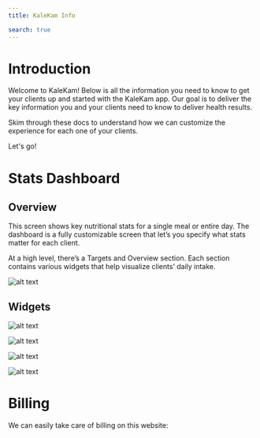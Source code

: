```yaml
---
title: KaleKam Info

search: true
---
```


# Introduction

Welcome to KaleKam! Below is all the information you need to know to get your clients up and started with the KaleKam app. Our goal is to deliver the key information you and your clients need to know to deliver health results.

Skim through these docs to understand how we can customize the experience for each one of your clients. 

Let's go!

# Stats Dashboard

## Overview

This screen shows key nutritional stats for a single meal or entire day. The dashboard is a fully customizable screen that let’s you specify what stats matter for each client. 

At a high level, there’s a Targets and Overview section. Each section contains various widgets that help visualize clients’ daily intake. 

![alt text](https://s3.amazonaws.com/kalekamonboarding/sections.png "Logo Title Text 1")

## Widgets

![alt text](https://s3.amazonaws.com/kalekamonboarding/number.png "Logo Title Text 1")

![alt text](https://s3.amazonaws.com/kalekamonboarding/speedometer.png "Logo Title Text 1")

![alt text](https://s3.amazonaws.com/kalekamonboarding/progressbar.png "Logo Title Text 1")

![alt text](https://s3.amazonaws.com/kalekamonboarding/piechart.png "Logo Title Text 1")

# Billing

We can easily take care of billing on this website: